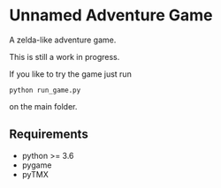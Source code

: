 # Unnamed Adventure Game

A zelda-like adventure game. 

This is still a work in progress.

If you like to try the game just run

    python run_game.py

on the main folder.

## Requirements

* python >= 3.6
* pygame
* pyTMX
